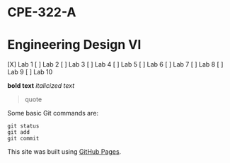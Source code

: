 # CPE-322-A

# Engineering Design VI

[X] Lab 1
[ ] Lab 2
[ ] Lab 3
[ ] Lab 4
[ ] Lab 5
[ ] Lab 6
[ ] Lab 7
[ ] Lab 8
[ ] Lab 9
[ ] Lab 10

**bold text**
*italicized text*

> quote

Some basic Git commands are:
```
git status
git add
git commit
```

This site was built using [GitHub Pages](https://pages.github.com/).
